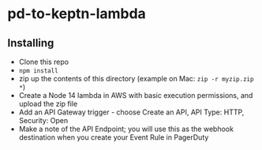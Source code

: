 # pd-to-keptn-lambda

## Installing

- Clone this repo
- `npm install`
- zip up the contents of this directory (example on Mac: `zip -r myzip.zip *`)
- Create a Node 14 lambda in AWS with basic execution permissions, and upload the zip file
- Add an API Gateway trigger - choose Create an API, API Type: HTTP, Security: Open
- Make a note of the API Endpoint; you will use this as the webhook destination when you create your Event Rule in PagerDuty
